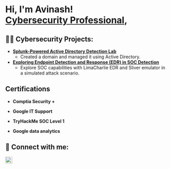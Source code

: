 <h1>Hi, I'm Avinash! <br/><a href="https://www.linkedin.com/in/avinashrampersad/">Cybersecurity Professional</a>,</h1>

<h2>👨‍💻 Cybersecurity Projects:</h2>

- <b>[Splunk-Powered Active Directory Detection Lab](https://github.com/avinashrampersad/ActiveDirectoryHomeLab)</b>
  - Created a domain and managed it using Active Directory.
- <b>[Exploring Endpoint Detection and Response (EDR) in SOC Detection](https://github.com/AvinashRampersad/Exploring-Endpoint-Detection-and-Response-EDR-in-SOC-Detection-A-Hands-On-Lab)</b>
  - Explore SOC capabilities with LimaCharlie EDR and Sliver emulator in a simulated attack scenario.
    

<h2>Certifications</h2>

- <b>Comptia Security + </b>

- <b>Google IT Support </b>

- <b>TryHackMe SOC Level 1 </b>

- <b>Google data analytics</b>


<h2> 🤳 Connect with me:</h2>


[<img align="left" alt="JoshMadakor | LinkedIn" width="22px" src="https://cdn.jsdelivr.net/npm/simple-icons@v3/icons/linkedin.svg" />][linkedin]


[linkedin]: https://linkedin.com/in/avinashrampersad

<!--
**Avinashrampersad/avinashrampersad** is a ✨ _special_ ✨ repository because its `README.md` (this file) appears on your GitHub profile.

Here are some ideas to get you started:

- 🔭 I’m currently working on ...
- 🌱 I’m currently learning ...
- 👯 I’m looking to collaborate on ...
- 🤔 I’m looking for help with ...
- 💬 Ask me about ...
- 📫 How to reach me: ...
- 😄 Pronouns: ...
- ⚡ Fun fact: ...
-->

